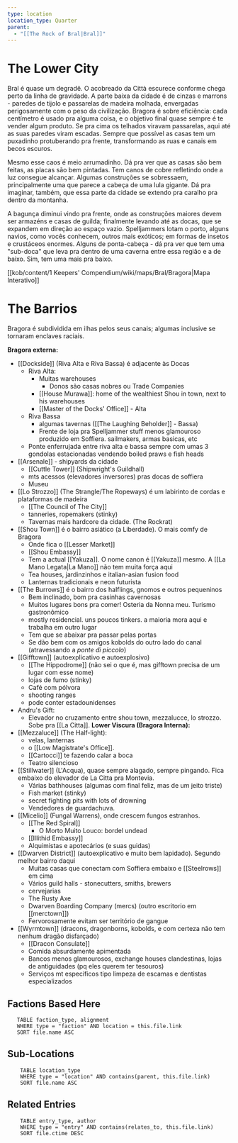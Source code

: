 ```yaml
---
type: location
location_type: Quarter
parent:
  - "[[The Rock of Bral|Bral]]"
---
```

# The Lower City
Bral é quase um degradê. O acobreado da Città escurece conforme chega perto da linha de gravidade. A parte baixa da cidade é de cinzas e marrons - paredes de tijolo e passarelas de madeira molhada, envergadas perigosamente com o peso da civilização. Bragora é sobre eficiência: cada centímetro é usado pra alguma coisa, e o objetivo final quase sempre é te vender algum produto. Se pra cima os telhados viravam passarelas, aqui até as suas paredes viram escadas.  Sempre que possível as casas tem um puxadinho protuberando pra frente, transformando as ruas e canais em becos escuros. 

Mesmo esse caos é meio arrumadinho. Dá pra ver que as casas são bem feitas, as placas são bem pintadas. Tem canos de cobre refletindo onde a luz consegue alcançar. Algumas construções se sobressaem, principalmente uma que parece a cabeça de uma lula gigante. 
Dá pra imaginar, também, que essa parte da cidade se extendo pra caralho pra dentro da montanha. 

A bagunça diminui vindo pra frente, onde as construções maiores devem ser armazéns e casas de guilda; finalmente levando até as docas, que se expandem em direção ao espaço vazio. Spelljammers lotam o porto, alguns navios, como vocês conhecem, outros mais exóticos; em formas de insetos e crustáceos enormes. Alguns de ponta-cabeça - dá pra ver que tem uma "sub-doca" que leva pra dentro de uma caverna entre essa região e a de baixo. Sim, tem uma mais pra baixo.  

[[kob/content/1 Keepers' Compendium/wiki/maps/Bral/Bragora|Mapa Interativo]]

# The Barrios
Bragora é subdividida em ilhas pelos seus canais; algumas inclusive se tornaram enclaves raciais. 

**Bragora externa:**
- [[Dockside]] (Riva Alta e Riva Bassa) é adjacente às Docas 
	- Riva Alta:
		- Muitas warehouses
			- Donos são casas nobres ou Trade Companies
		- [[House Murawa]]: home of the wealthiest Shou in town, next to his warehouses
		- [[Master of the Docks' Office]] - Alta
	- Riva Bassa
		- algumas tavernas ([[The Laughing Beholder]] - Bassa)
		- Frente de loja pra Spelljammer stuff menos glamouroso produzido em Soffiera. sailmakers, armas basicas, etc
	- Ponte enferrujada entre riva alta e bassa sempre com umas 3 gondolas estacionadas vendendo boiled praws e fish heads
- [[Arsenale]] - shipyards da cidade
	- [[Cuttle Tower]] (Shipwright's Guildhall)
	- mts acessos (elevadores inversores) pras docas de soffiera
	- Museu
- [[Lo Strozzo]] (The Strangle/The Ropeways) é um labirinto de cordas e plataformas de madeira
	- [[The Council of The City]] 
	- tanneries, ropemakers (stinky)
	- Tavernas mais hardcore da cidade. (The Rockrat)
- [[Shou Town]] é o bairro asiático (a Liberdade). O mais comfy de Bragora
	- Onde fica o [[Lesser Market]]
	- [[Shou Embassy]]
	- Tem a actual [[Yakuza]]. O nome canon é [[Yakuza]] mesmo. A [[La Mano Legata|La Mano]] não tem muita força aqui
	- Tea houses, jardinzinhos e italian-asian fusion food
	- Lanternas tradicionais e neon futurista
- [[The Burrows]] é o bairro dos halflings, gnomos e outros pequeninos
	- Bem inclinado, bom pra casinhas cavernosas
	- Muitos lugares bons pra comer! Osteria da Nonna meu. Turismo gastronômico
	- mostly residencial. uns poucos tinkers. a maioria mora aqui e trabalha em outro lugar
	- Tem que se abaixar pra passar pelas portas
	- Se dão bem com os amigos kobolds do outro lado do canal (atravessando a *ponte di piccolo*)
- [[Gifftown]] (autoexplicativo e autoexplosivo)
	- [[The Hippodrome]] (não sei o que é, mas gifftown precisa de um lugar com esse nome)
	- lojas de fumo (stinky)
	- Café com pólvora
	- shooting ranges
	- pode conter estadounidenses
- Andru's Gift:
	- Elevador no cruzamento entre shou town, mezzalucce, lo strozzo. Sobe pra [[La Citta]].
**Lower Viscura (Bragora Interna):**
- [[Mezzaluce]] (The Half-light): 
	- velas, lanternas
	- o [[Low Magistrate's Office]]. 
	- [[Cartocci]] te fazendo calar a boca
	- Teatro silencioso
- [[Stillwater]] (L'Acqua), quase sempre alagado, sempre pingando. Fica embaixo do elevador de La Citta pra Montevia.
	- Várias bathhouses (algumas com final feliz, mas de um jeito triste)
	- Fish market (stinky)
	- secret fighting pits with lots of drowning
	- Vendedores de guardachuva. 
- [[Micelio]] (Fungal Warrens), onde crescem fungos estranhos.
	- [[The Red Spiral]]
		- O Morto Muito Louco: bordel undead
	- [[Illithid Embassy]]
	- Alquimistas e apotecários (e suas guidas)
- [[Dwarven District]] (autoexplicativo e muito bem lapidado). Segundo melhor bairro daqui
	- Muitas casas que conectam com Soffiera embaixo e [[Steelrows]] em cima
	- Vários guild halls - stonecutters, smiths, brewers
	- cervejarias
	- The Rusty Axe
	- Dwarven Boarding Company (mercs) (outro escritorio em [[merctown]])
	- Fervorosamente evitam ser território de gangue
- [[Wyrmtown]] (dracons, dragonborns, kobolds, e com certeza não tem nenhum dragão disfarçado)
	- [[Dracon Consulate]]
	- Comida absurdamente apimentada
	- Bancos menos glamourosos, exchange houses clandestinas, lojas de antiguidades (pq eles querem ter tesouros)
	- Serviços mt específicos tipo limpeza de escamas e dentistas especializados 


<!-- DYNAMIC:related-entries -->

## Factions Based Here

 ```dataview
    TABLE faction_type, alignment
    WHERE type = "faction" AND location = this.file.link
    SORT file.name ASC
 ```

## Sub-Locations

```dataview
    TABLE location_type
    WHERE type = "location" AND contains(parent, this.file.link)
    SORT file.name ASC
```

## Related Entries

```dataview
    TABLE entry_type, author
    WHERE type = "entry" AND contains(relates_to, this.file.link)
    SORT file.ctime DESC
```

<!-- /DYNAMIC -->